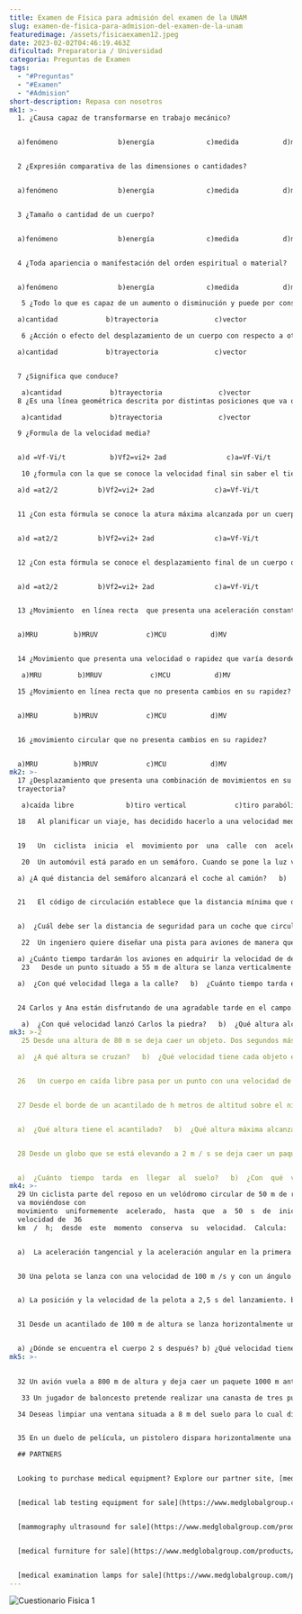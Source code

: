 ```yaml
---
title: Examen de Física para admisión del examen de la UNAM
slug: examen-de-fisica-para-admision-del-examen-de-la-unam
featuredimage: /assets/fisicaexamen12.jpeg
date: 2023-02-02T04:46:19.463Z
dificultad: Preparatoria / Universidad
categoria: Preguntas de Examen
tags:
  - "#Preguntas"
  - "#Examen"
  - "#Admision"
short-description: R﻿epasa con nosotros
mk1: >-
  1. ¿Causa capaz de transformarse en trabajo mecánico? 


  a)fenómeno               b)energía             c)medida           d)magnitud  


  2 ¿Expresión comparativa de las dimensiones o cantidades? 


  a)fenómeno               b)energía             c)medida           d)magnitud  


  3 ¿Tamaño o cantidad de un cuerpo? 


  a)fenómeno               b)energía             c)medida           d)magnitud  


  4 ¿Toda apariencia o manifestación del orden espiritual o material? 


  a)fenómeno               b)energía             c)medida           d)magnitud 

   5 ¿Todo lo que es capaz de un aumento o disminución y puede por consiguiente medirse o contarse? 

  a)cantidad            b)trayectoria              c)vector                d)movimiento 

   6 ¿Acción o efecto del desplazamiento de un cuerpo con respecto a otro que se supone fijo? 

  a)cantidad            b)trayectoria              c)vector                d)movimiento  


  7 ¿Significa que conduce?

   a)cantidad            b)trayectoria              c)vector                d)movimiento.\
  8 ¿Es una línea geométrica descrita por distintas posiciones que va ocupando un punto o cuerpo que se mueve en un lapso de tiempo?

   a)cantidad            b)trayectoria              c)vector                d)movimiento 

  9 ¿Formula de la velocidad media? 


  a)d =Vf-Vi/t           b)Vf2=vi2+ 2ad               c)a=Vf-Vi/t          d)d=Vi·t+1/2at2 

   10 ¿formula con la que se conoce la velocidad final sin saber el tiempo? 

  a)d =at2/2          b)Vf2=vi2+ 2ad               c)a=Vf-Vi/t          d)d=Vi·t+1/2at2  


  11 ¿Con esta fórmula se conoce la atura máxima alcanzada por un cuerpo partiendo del reposo? 


  a)d =at2/2          b)Vf2=vi2+ 2ad               c)a=Vf-Vi/t          d)d=Vi·t+1/2at2  


  12 ¿Con esta fórmula se conoce el desplazamiento final de un cuerpo que parte con una velocidad inicial? 


  a)d =at2/2          b)Vf2=vi2+ 2ad               c)a=Vf-Vi/t          d)d=Vi·t+1/2at2  


  13 ¿Movimiento  en línea recta  que presenta una aceleración constante?  


  a)MRU         b)MRUV            c)MCU           d)MV  


  14 ¿Movimiento que presenta una velocidad o rapidez que varía desordenadamente?

   a)MRU         b)MRUV            c)MCU           d)MV  

  15 ¿Movimiento en línea recta que no presenta cambios en su rapidez? 


  a)MRU         b)MRUV            c)MCU           d)MV


  16 ¿movimiento circular que no presenta cambios en su rapidez?


  a)MRU         b)MRUV            c)MCU           d)MV
mk2: >-
  17 ¿Desplazamiento que presenta una combinación de movimientos en su
  trayectoria?

   a)caída libre             b)tiro vertical            c)tiro parabólico         d)desplazamiento  negativo  

  18   Al planificar un viaje, has decidido hacerlo a una velocidad media de 90 km / h. tu coche ha sufrido una avería y has recorrido la mitad del trayecto con una velocidad media de 50 km / h. ¿Cuál debe ser la velocidad media en la segunda mitad del viaje para lograr tu propósito?   ¿Es razonable esa velocidad?  


  19   Un  ciclista  inicia  el  movimiento por  una  calle  con  aceleración constante  hasta  alcanzar  una velocidad de 36 km / h en 10 s. ¿Cuánto vale la aceleración? ¿Qué distancia ha recorrido en 10 s?   

   20  Un automóvil está parado en un semáforo. Cuando se pone la luz verde arranca con aceleración constante de 2 m / s2. En el momento de arrancar es adelantado por un camión que se mueve con velocidad constante de 54 km / h. Calcula:   

  a) ¿A qué distancia del semáforo alcanzará el coche al camión?   b)  ¿Qué velocidad posee el coche en ese momento?  


  21   El código de circulación establece que la distancia mínima que debe guardar un vehículo con respecto al vehículo anterior debe ser igual, en metros, al cuadrado de la velocidad expresada en miriámetros por hora. Por ejemplo, en el supuesto de que la velocidad fuera 120 km / h = 12 Mm / h, la distancia debe ser 144 m.  


  a)  ¿Cuál debe ser la distancia de seguridad para un coche que circula a 25 m / s?   b)  ¿Para qué valor de la aceleración está establecida la norma?   c)  Un coche A circula con una velocidad de 45 km / h a una distancia de 20 m del coche B que le precede. ¿Cumple el coche A la disposición legal?   d)  Si el coche B para bruscamente y el conductor del coche A tarda dos  segundos  en  frenar,  ¿habrá  colisión  entre  los  dos  vehículos  suponiendo  que  la  máxima deceleración que puede soportar el automóvil es de 8 m / s2? 

   22  Un ingeniero quiere diseñar una pista para aviones de manera que puedan despegar con una velocidad de 72 m / s. Estos aviones pueden acelerar uniformemente a razón de 4 m / s2. 

  a) ¿Cuánto tiempo tardarán los aviones en adquirir la velocidad de despegue?   b)  ¿Cuál debe ser la longitud mínima de la pista de despegue? 
   23   Desde un punto situado a 55 m de altura se lanza verticalmente hacia abajo un cuerpo con una velocidad de 30 m / s.  Calcula:   

  a)  ¿Con qué velocidad llega a la calle?   b)  ¿Cuánto tiempo tarda en caer?   c)  ¿Qué velocidad posee cuando se encuentra a 10 m del suelo?  


  24 Carlos y Ana están disfrutando de una agradable tarde en el campo. La distracción favorita de Carlos es arrojar piedras al aire sin un blanco definido. En un momento determinado Ana, que está pensando en la clase de física, dice a su compañero: “Lanza una piedra verticalmente hacia arriba con todas tus  fuerzas y  te diré la altura que has  alcanzado  con un cronómetro”. Lanza Carlos la piedra y Ana observa en su cronómetro que tarda 8 s desde que la piedra es lanzada y vuelve al suelo.  

   a)  ¿Con qué velocidad lanzó Carlos la piedra?   b)  ¿Qué altura alcanzó ésta?              *  Considera que la piedra se ha lanzado prácticamente desde el suelo.
mk3: >-2
   25 Desde una altura de 80 m se deja caer un objeto. Dos segundos más tarde se lanza otro desde el suelo hacia arriba en la misma vertical con una velocidad de 20 m / s.   

  a)  ¿A qué altura se cruzan?   b)  ¿Qué velocidad tiene cada objeto en ese instante?   c)  ¿Dónde se encuentra el segundo objeto cuando el primero llega al suelo?  


  26   Un cuerpo en caída libre pasa por un punto con una velocidad de 18 m / s. ¿Qué velocidad tendrá 3 s después?  ¿Qué distancia recorre en el tiempo anterior?  


  27 Desde el borde de un acantilado de h metros de altitud sobre el nivel del mar se lanza una piedra verticalmente hacia arriba con una velocidad de 45 m / s y se observa que tarda 10 s en caer al agua.   


  a)  ¿Qué altura tiene el acantilado?   b)  ¿Qué altura máxima alcanza la piedra respecto del nivel del mar?   c)  ¿Con qué velocidad llega a la superficie del agua?  


  28 Desde un globo que se está elevando a 2 m / s se deja caer un paquete cuando se encuentra a 60  m  de  altitud.  


  a)  ¿Cuánto  tiempo  tarda  en  llegar  al  suelo?   b)  ¿Con  qué  velocidad llega?  c)  ¿Dónde se encuentra el globo cuando llega el paquete al suelo?
mk4: >-
  29 Un ciclista parte del reposo en un velódromo circular de 50 m de radio, y
  va moviéndose con
  movimiento  uniformemente  acelerado,  hasta  que  a  50  s  de  iniciada  su  marcha,  alcanza  una
  velocidad de  36
  km  /  h;  desde  este  momento  conserva  su  velocidad.  Calcula:  


  a)  La aceleración tangencial y la aceleración angular en la primera etapa del movimiento.  b) La aceleración normal y  la aceleración total en el momento de cumplirse 50 s. c) La longitud de la pista recorrida en 50 s.  d) La velocidad tangencial media y la velocidad angular media en la primera etapa del movimiento.  e) El tiempo que tarda en dar una vuelta a la pista, con velocidad constante.  f) El número de vueltas queda en 10 minutos contados desde que inicio el movimiento.              


  30 Una pelota se lanza con una velocidad de 100 m /s y con un ángulo de 30° con respecto a la horizontal. Determina: 


  a) La posición y la velocidad de la pelota a 2,5 s del lanzamiento. b) En qué instante la pelota alcanza el punto más alto de la trayectoria y la altitud de dicho punto. c) En qué instante la pelota se encuentra a 50 m de altura y la velocidad que tiene. d) El alcance de la pelota. e) Con qué velocidad llega a la horizontal del punto de lanzamiento   


  31 Desde un acantilado de 100 m de altura se lanza horizontalmente un cuerpo con una velocidad de 15 m / s. Calcula: 


  a) ¿Dónde se encuentra el cuerpo 2 s después? b) ¿Qué velocidad tiene en ese instante? c) ¿Cuánto tiempo tarda en llegar a la superficie? d) ¿Con qué velocidad lega al agua?
mk5: >-
  

  32 Un avión vuela a 800 m de altura y deja caer un paquete 1000 m antes de sobrevolar el objetivo haciendo blanco en él. ¿Qué velocidad tiene el avión? 

   33 Un jugador de baloncesto pretende realizar una canasta de tres puntos. Para ello lanza la pelota desde una distancia de 6,5 m y a una altura de 1,9 m del suelo. Si la canasta está situada a una altura de 2,5 m, ¿con qué velocidad debe realizar el tiro si lo hace con un ángulo de elevación de 30°?  

  34 Deseas limpiar una ventana situada a 8 m del suelo para lo cual dispones de una manguera que sujetas a 1,5 m del suelo con una inclinación de 60°. Si tu distancia horizontal a la ventana es de 10 m, ¿con qué velocidad debe salir el agua?  


  35 En un duelo de película, un pistolero dispara horizontalmente una bala con una velocidad de 200 m / s desde una altura de 1,5 m. Calcula la distancia mínima entre los dos adversarios situados en el plano horizontal, para que la presunta víctima no sea alcanzada.

  ## PARTNERS


  Looking to purchase medical equipment? Explore our partner site, [medglobalgroup.com](medglobalgroup.com), for a wide range of options tailored to your needs.


  [medical lab testing equipment for sale](https://www.medglobalgroup.com/products/equipment/laboratory)


  [mammography ultrasound for sale](https://www.medglobalgroup.com/products/equipment/mammography)


  [medical furniture for sale](https://www.medglobalgroup.com/products/equipment/furniture)


  [medical examination lamps for sale](https://www.medglobalgroup.com/products/equipment/lamps)
---
```

![Cuestionario Fisica 1 ](/assets/captura-de-pantalla-2023-02-01-225551.jpg "Cuestionario Fisica 1 ")